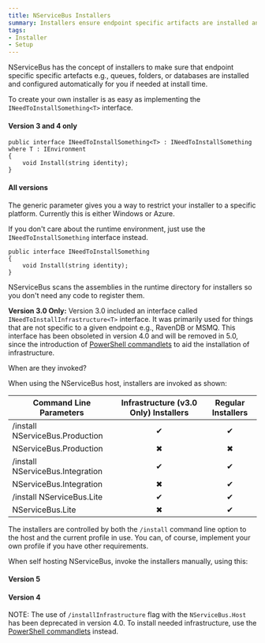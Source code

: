 ```yaml
---
title: NServiceBus Installers
summary: Installers ensure endpoint specific artifacts are installed and configured automatically.
tags:
- Installer
- Setup
---
```


NServiceBus has the concept of installers to make sure that endpoint specific specific artefacts e.g., queues, folders, or databases are installed and configured automatically for you if needed at install time.

To create your own installer is as easy as implementing the `INeedToInstallSomething<T>` interface. 

#### Version 3 and 4 only

    public interface INeedToInstallSomething<T> : INeedToInstallSomething where T : IEnvironment
    {
        void Install(string identity);
    }


#### All versions

The generic parameter gives you a way to restrict your installer to a specific platform. Currently this is either Windows or Azure.

If you don't care about the runtime environment, just use the `INeedToInstallSomething` interface instead.

    public interface INeedToInstallSomething
    {
        void Install(string identity);
    }

NServiceBus scans the assemblies in the runtime directory for installers so you don't need any code to register them.

**Version 3.0 Only:** Version 3.0 included an interface called `INeedToInstallInfrastructure<T>` interface. It was primarily used for things that are not specific to a given endpoint e.g., RavenDB or MSMQ. This interface has been obsoleted in version 4.0 and will be removed in 5.0, since the introduction of [PowerShell commandlets](managing-nservicebus-using-powershell.md) to aid the installation of infrastructure.

When are they invoked?

When using the NServiceBus host, installers are invoked as shown:

| Command Line Parameters          | Infrastructure (v3.0 Only) Installers | Regular Installers
|----------------------------------|:-------------------------------------:|:------------------: 
| /install NServiceBus.Production  | &#10004;                              | &#10004;
| NServiceBus.Production           | &#10006;                              | &#10006;
| /install NServiceBus.Integration | &#10004;                              | &#10004;
|  NServiceBus.Integration         | &#10006;                              | &#10004;
| /install NServiceBus.Lite        | &#10004;                              | &#10004;
| NServiceBus.Lite                 | &#10006;                              | &#10004;

The installers are controlled by both the `/install` command line option to the host and the current profile in use. You can, of course, implement your own profile if you have other requirements.

When self hosting NServiceBus, invoke the installers manually, using this:

#### Version 5

<!-- import InstallersV5 -->

#### Version 4

<!-- import InstallersV4 -->

NOTE: The use of `/installInfrastructure` flag with the `NServiceBus.Host` has been deprecated in version 4.0. To install needed infrastructure, use the [PowerShell commandlets](managing-nservicebus-using-powershell.md) instead.

